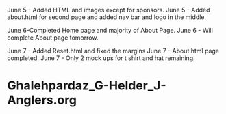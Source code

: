 June 5 - Added HTML and images except for sponsors.
June 5 - Added about.html for second page and added nav bar and logo in the middle.

June 6-Completed Home page and majority of About Page.
June 6 - Will complete About page tomorrow.

June 7 - Added Reset.html and fixed the margins
June 7 - About.html page completed.
June 7 - Only 2 mock ups for t shirt and hat remaining.



# Ghalehpardaz_G-Helder_J-Anglers.org
